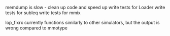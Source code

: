 memdump is slow - clean up code and speed up
write tests for Loader
write tests for subleq
write tests for mmix

lop_fixrx currently functions similarly to other simulators, but the output is wrong compared to mmotype
